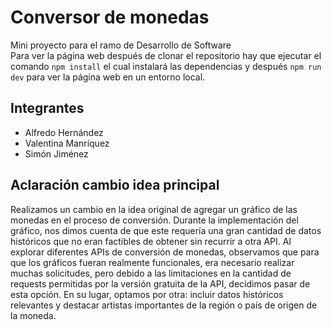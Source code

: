 # Conversor de monedas
Mini proyecto para el ramo de Desarrollo de Software  
Para ver la página web después de clonar el repositorio hay que ejecutar el comando `npm install` el cual instalará las dependencias y después `npm run dev` para ver la página web en un entorno local.

## Integrantes
- Alfredo Hernández
- Valentina Manríquez
- Simón Jiménez

## Aclaración cambio idea principal
Realizamos un cambio en la idea original de agregar un gráfico de las monedas en el proceso de conversión. Durante la implementación del gráfico, nos dimos cuenta de que este requería una gran cantidad de datos históricos que no eran factibles de obtener sin recurrir a otra API. Al explorar diferentes APIs de conversión de monedas, observamos que para que los gráficos fueran realmente funcionales, era necesario realizar muchas solicitudes, pero debido a las limitaciones en la cantidad de requests permitidas por la versión gratuita de la API, decidimos pasar de esta opción. En su lugar, optamos por otra: incluir datos históricos relevantes y destacar artistas importantes de la región o país de origen de la moneda. 